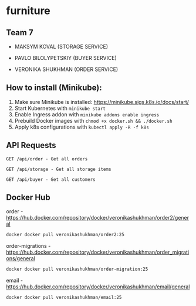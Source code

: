 # furniture

## Team 7
 - MAKSYM KOVAL (STORAGE SERVICE)

 - PAVLO BILOLYPETSKIY (BUYER SERVICE)

 - VERONIKA SHUKHMAN (ORDER SERVICE)

## How to install (Minikube):
1) Make sure Minikube is installed: https://minikube.sigs.k8s.io/docs/start/
2) Start Kubernetes with `minikube start`
3) Enable Ingress addon with `minikube addons enable ingress`
4) Prebuild Docker images with `chmod +x docker.sh && ./docker.sh`
5) Apply k8s configurations with `kubectl apply -R -f k8s`


## API Requests
`GET /api/order - Get all orders`

`GET /api/storage - Get all storage items`

`GET /api/buyer - Get all customers`

## Docker Hub
order - https://hub.docker.com/repository/docker/veronikashukhman/order2/general
```bash
docker docker pull veronikashukhman/order2:25
```

order-migrations - https://hub.docker.com/repository/docker/veronikashukhman/order_migrations/general
```bash
docker docker pull veronikashukhman/order-migration:25
```

email - https://hub.docker.com/repository/docker/veronikashukhman/email/general
```bash
docker docker pull veronikashukhman/email:25
```
